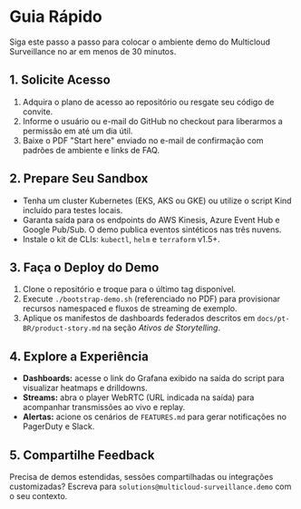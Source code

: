 # Guia Rápido

Siga este passo a passo para colocar o ambiente demo do Multicloud Surveillance no ar em menos de 30 minutos.

## 1. Solicite Acesso
1. Adquira o plano de acesso ao repositório ou resgate seu código de convite.
2. Informe o usuário ou e-mail do GitHub no checkout para liberarmos a permissão em até um dia útil.
3. Baixe o PDF "Start here" enviado no e-mail de confirmação com padrões de ambiente e links de FAQ.

## 2. Prepare Seu Sandbox
- Tenha um cluster Kubernetes (EKS, AKS ou GKE) ou utilize o script Kind incluído para testes locais.
- Garanta saída para os endpoints do AWS Kinesis, Azure Event Hub e Google Pub/Sub. O demo publica eventos sintéticos nas três nuvens.
- Instale o kit de CLIs: `kubectl`, `helm` e `terraform` v1.5+.

## 3. Faça o Deploy do Demo
1. Clone o repositório e troque para o último tag disponível.
2. Execute `./bootstrap-demo.sh` (referenciado no PDF) para provisionar recursos namespaced e fluxos de streaming de exemplo.
3. Aplique os manifestos de dashboards federados descritos em `docs/pt-BR/product-story.md` na seção _Ativos de Storytelling_.

## 4. Explore a Experiência
- **Dashboards:** acesse o link do Grafana exibido na saída do script para visualizar heatmaps e drilldowns.
- **Streams:** abra o player WebRTC (URL indicada na saída) para acompanhar transmissões ao vivo e replay.
- **Alertas:** acione os cenários de `FEATURES.md` para gerar notificações no PagerDuty e Slack.

## 5. Compartilhe Feedback
Precisa de demos estendidas, sessões compartilhadas ou integrações customizadas? Escreva para `solutions@multicloud-surveillance.demo` com o seu contexto.
